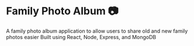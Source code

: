 # Family Photo Album 📷

A family photo album application to allow users to share old and new family photos easier 
Built using React, Node, Express, and MongoDB
